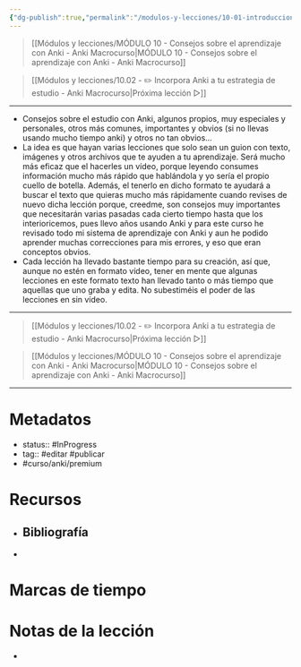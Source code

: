```yaml
---
{"dg-publish":true,"permalink":"/modulos-y-lecciones/10-01-introduccion-al-modulo-10-anki-macrocurso/","noteIcon":"","updated":"2024-05-21T22:14:08.475+02:00"}
---
```



> [[Módulos y lecciones/MÓDULO 10 - Consejos sobre el aprendizaje con Anki - Anki Macrocurso\|MÓDULO 10 - Consejos sobre el aprendizaje con Anki - Anki Macrocurso]]

> [[Módulos y lecciones/10.02 - ✏️ Incorpora Anki a tu estrategia de estudio - Anki Macrocurso\|Próxima lección ▷]]

---

- Consejos sobre el estudio con Anki, algunos propios, muy especiales y personales, otros más comunes, importantes y obvios (si no llevas usando mucho tiempo anki) y otros no tan obvios...
- La idea es que hayan varias lecciones que solo sean un guion con texto, imágenes y otros archivos que te ayuden a tu aprendizaje. Será mucho más eficaz que el hacerles un vídeo, porque leyendo consumes información mucho más rápido que hablándola y yo sería el propio cuello de botella. Además, el tenerlo en dicho formato te ayudará a buscar el texto que quieras mucho más rápidamente cuando revises de nuevo dicha lección porque, creedme, son consejos muy importantes que necesitarán varias pasadas cada cierto tiempo hasta que los interioricemos, pues llevo años usando Anki y para este curso he revisado todo mi sistema de aprendizaje con Anki y aun he podido aprender muchas correcciones para mis errores, y eso que eran conceptos obvios.
- Cada lección ha llevado bastante tiempo para su creación, así que, aunque no estén en formato vídeo, tener en mente que algunas lecciones en este formato texto han llevado tanto o más tiempo que aquellas que uno graba y edita. No subestiméis el poder de las lecciones en sin vídeo.

---

> [[Módulos y lecciones/10.02 - ✏️ Incorpora Anki a tu estrategia de estudio - Anki Macrocurso\|Próxima lección ▷]]

> [[Módulos y lecciones/MÓDULO 10 - Consejos sobre el aprendizaje con Anki - Anki Macrocurso\|MÓDULO 10 - Consejos sobre el aprendizaje con Anki - Anki Macrocurso]]

---

# Metadatos
- status:: #InProgress  
- tag:: #editar #publicar
- #curso/anki/premium

# Recursos
- Bibliografía
	- 
- 

# Marcas de tiempo


# Notas de la lección
- 